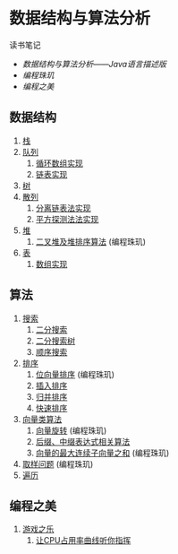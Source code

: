 # 数据结构与算法分析

读书笔记

- *数据结构与算法分析——Java语言描述版*
- *编程珠玑*
- *编程之美*

## 数据结构

1. [栈](./src/main/java/cumt/tj/learn/structures/stack)
2. [队列](./src/main/java/cumt/tj/learn/structures/queue)
    1. [循环数组实现](./src/main/java/cumt/tj/learn/structures/queue/CircularArrayQueue.java)
    2. [链表实现](./src/main/java/cumt/tj/learn/structures/queue/LinkedListQueue.java)
3. [树](./src/main/java/cumt/tj/learn/structures/tree)
4. [散列](./src/main/java/cumt/tj/learn/structures/hash)
    1. [分离链表法实现](./src/main/java/cumt/tj/learn/structures/hash/SeparateChainingHashTable.java)
    2. [平方探测法法实现](./src/main/java/cumt/tj/learn/structures/hash/QuadraticProbingHashTable.java)
5. [堆](./src/main/java/cumt/tj/learn/structures/heap)
    1. [二叉堆及堆排序算法](./src/main/java/cumt/tj/learn/structures/heap/BinaryHeap.java) (编程珠玑)
6. [表](./src/main/java/cumt/tj/learn/structures/list)
    1. [数组实现](./src/main/java/cumt/tj/learn/structures/list/MyArrayList.java)

## 算法

1. [搜索](./src/main/java/cumt/tj/learn/algorithms/search)
    1. [二分搜索](./src/main/java/cumt/tj/learn/algorithms/search/BinarySearch.java)
    2. [二分搜索树](./src/main/java/cumt/tj/learn/algorithms/search/BinarySearchTree.java)
    3. [顺序搜索](./src/main/java/cumt/tj/learn/algorithms/search/SequenceSearch.java)
2. [排序](./src/main/java/cumt/tj/learn/algorithms/sort)
    1. [位向量排序](./src/main/java/cumt/tj/learn/algorithms/sort/BitArraySort.java) (编程珠玑)
    2. [插入排序](./src/main/java/cumt/tj/learn/algorithms/sort/InsertionSort.java)
    3. [归并排序](./src/main/java/cumt/tj/learn/algorithms/sort/MergeSort.java)
    4. [快速排序](./src/main/java/cumt/tj/learn/algorithms/sort/QuickSort.java)
3. [向量类算法](./src/main/java/cumt/tj/learn/algorithms/vector)
    1. [向量旋转](./src/main/java/cumt/tj/learn/algorithms/vector/ArrayRotate.java) (编程珠玑)
    2. [后缀、中缀表达式相关算法](./src/main/java/cumt/tj/learn/algorithms/vector/Expression.java) 
    3. [向量的最大连续子向量之和](./src/main/java/cumt/tj/learn/algorithms/vector/MaxContiguousSubvectorSum.java) (编程珠玑) 
4. [取样问题](./src/main/java/cumt/tj/learn/algorithms/Sample.java) (编程珠玑)
5. [遍历](./src/main/java/cumt/tj/learn/algorithms/Traversal.java) 

## 编程之美

1. [游戏之乐](./src/main/java/cumt/tj/learn/beauty/game)
    1. [让CPU占用率曲线听你指挥](./src/main/java/cumt/tj/learn/beauty/game/CPUDancer.java)
